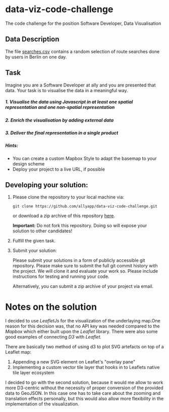 # data-viz-code-challenge

The code challenge for the position Software Developer, Data Visualisation

## Data Description
The file [searches.csv](data/searches.csv) contains a random selection of route searches done by users in Berlin on one day.

## Task

Imagine you are a Software Developer at ally and you are presented that data. Your task is to visualise the data in a meaningful way.

##### 1. Visualise the data using Javascript in at least one spatial representation and one non-spatial representation
##### 2. Enrich the visualisation by adding external data
##### 3. Deliver the final representation in a single product


##### Hints:
* You can create a custom Mapbox Style to adapt the basemap to your design scheme
* Deploy your project to a live URL, if possible


## Developing your solution:

1. Please clone the repository to your local machine via:

    ```
    git clone https://github.com/allyapp/data-viz-code-challenge.git
    ```

    or download a zip archive of this repository [here](https://github.com/allyapp/data-viz-code-challenge/archive/master.zip).

    **Important:** Do not fork this repository. Doing so will expose your solution
   to other candidates!

2. Fulfill the given task.

3. Submit your solution:

    Please submit your solutions in a form of publicly accessible git repository. Please make sure to submit the full git commit history with the project. We will clone it and evaluate your work so. Please include instructions for testing and running your code.

    Alternatively, you can submit a zip archive of your project via email.

# Notes on the solution

I decided to use _LeafletJs_ for the visualization of the underlaying map.One reason for this decision was, that no API key was needed  compared to the _Mapbox_ which either built upon the _Leaflet_ library. There were also some good examples of connecting _D3_ with _Leaflet_.

There are basically two method of using d3 to plot SVG artefacts on top of a Leaflet map:
1. Appending a new SVG element on Leaflet's "overlay pane"
2. Implementing a custom vector tile layer that hooks in to Leaflets native tile layer ecosystem

I decided to go with the second solution, because it would me allow to work more D3-centric without the necessity of proper conversion of the provided data to GeoJSON. In this case one has to take care about the zooming and translation effects personally, but this would also allow more flexibility in the implementation of the visualization. 